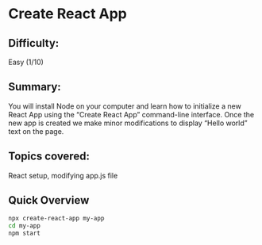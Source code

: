 # Create React App 

## Difficulty: 
Easy (1/10)

## Summary:
You will install Node on your computer and learn how to initialize a new React App using the “Create React App” command-line interface. Once the new app is created we make minor modifications to display “Hello world” text on the page.

## Topics covered:
React setup, modifying app.js file

## Quick Overview

```sh
npx create-react-app my-app
cd my-app
npm start
```
